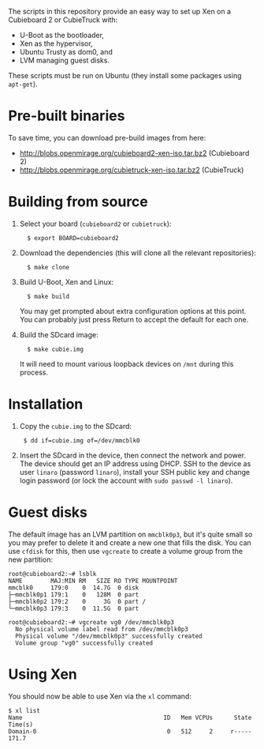 The scripts in this repository provide an easy way to set up Xen on a Cubieboard 2 or CubieTruck with:

* U-Boot as the bootloader,
* Xen as the hypervisor,
* Ubuntu Trusty as dom0, and
* LVM managing guest disks.

These scripts must be run on Ubuntu (they install some packages using `apt-get`).

# Pre-built binaries

To save time, you can download pre-build images from here:

* http://blobs.openmirage.org/cubieboard2-xen-iso.tar.bz2 (Cubieboard 2)
* http://blobs.openmirage.org/cubietruck-xen-iso.tar.bz2 (CubieTruck)

# Building from source

1. Select your board (`cubieboard2` or `cubietruck`):

         $ export BOARD=cubieboard2

2. Download the dependencies (this will clone all the relevant repositories):

         $ make clone

3. Build U-Boot, Xen and Linux:

         $ make build

    You may get prompted about extra configuration options at this point.
    You can probably just press Return to accept the default for each one.

4. Build the SDcard image:

         $ make cubie.img

   It will need to mount various loopback devices on `/mnt` during this process.

# Installation

1. Copy the `cubie.img` to the SDcard:

        $ dd if=cubie.img of=/dev/mmcblk0

2. Insert the SDcard in the device, then connect the network and power.
   The device should get an IP address using DHCP.
   SSH to the device as user `linaro` (password `linaro`), install your SSH public key and
   change login password (or lock the account with `sudo passwd -l linaro`).

# Guest disks

The default image has an LVM partition on `mmcblk0p3`, but it's quite small so you may prefer to delete it and create a new one that fills the disk.
You can use `cfdisk` for this, then use `vgcreate` to create a volume group from the new partition:

    root@cubieboard2:~# lsblk
    NAME        MAJ:MIN RM   SIZE RO TYPE MOUNTPOINT
    mmcblk0     179:0    0  14.7G  0 disk
    ├─mmcblk0p1 179:1    0   128M  0 part
    ├─mmcblk0p2 179:2    0     3G  0 part /
    └─mmcblk0p3 179:3    0  11.5G  0 part
    
    root@cubieboard2:~# vgcreate vg0 /dev/mmcblk0p3
      No physical volume label read from /dev/mmcblk0p3
      Physical volume "/dev/mmcblk0p3" successfully created
      Volume group "vg0" successfully created

# Using Xen

You should now be able to use Xen via the `xl` command:

    $ xl list
    Name                                        ID   Mem VCPUs      State   Time(s)
    Domain-0                                     0   512     2     r-----     171.7
